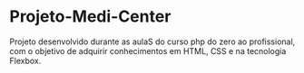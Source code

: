 # Projeto-Medi-Center
Projeto desenvolvido durante as aulaS do curso php do zero ao profissional, com o objetivo de adquirir conhecimentos em HTML, CSS e na tecnologia Flexbox.
